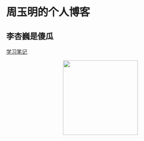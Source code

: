 # 周玉明的个人博客

## 李杏巍是傻瓜

[学习笔记](学习笔记/README.md)

<div align="center"><img width="200" height="auto" src="https://www.bobinsun.cn/assets/images/logo-top.jpg"/></div>


